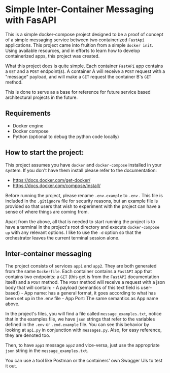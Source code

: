 # Simple Inter-Container Messaging with FasAPI

This is a simple docker-compose project designed to be a proof of concept of a simple messaging service between two containerized `FastApi` applications. This project came into fruition from a simple `docker init`. Using available resources, and in efforts to learn how to develop containerized apps, this project was created.

What this project does is quite simple. Each container `FastAPI` app contains a `GET` and a `POST` endpoint(s). A container A will receive a `POST` request with a "message" payload, and will make a `GET` request the container B's `GET` method.

This is done to serve as a base for reference for future service based architectural projects in the future.

## Requirements
- Docker engine 
- Docker compose
- Python (optional to debug the python code locally)

## How to start the project:
This project assumes you have `docker` and `docker-compose` installed in your system. If you don't have them install please refer to the documentation:
- https://docs.docker.com/get-docker/
- https://docs.docker.com/compose/install/

Before running the project, please rename `.env.example` to `.env` . This file is included in the `.gitignore` file for security reasons, but an example file is provided so that users that wish to experiment with the project can have a sense of where things are coming from.

Apart from the above, all that is needed to start running the project is to have a terminal in the project's root directory and execute `docker-compose up` with any relevant options. I like to use the `-d` option so that the orchestrator leaves the current terminal session alone.

## Inter-container messaging
The project consists of services `app1` and `app2`. They are both generated from the same `Dockerfile`. Each container contains a `FastAPI` app that contains two endpoints: a `GET` (this get is from the `FastAPI` documentation itself) and a `POST` method. The `POST` method will receive a request with a json body that will contain:
    - A payload (semantics of this text field is user-based)
    - App name: has a general format, it goes according to what has been set up in the .env file
    - App Port: The same semantics as App name above.

In the project's files, you will find a file called `message_examples.txt`, notice that in the examples file, we have `json` strings that refer to the variables defined in the `.env` or `.end.example` file. You can see this behavior by looking at `api.py` in conjunction with `messages.py`. Also, for easy reference, they are denoted too.

Then, to have `app1` message `app2` and vice-versa, just use the appropriate `json` string in the `message_examples.txt`. 

You can use a tool like Postman or the containers' own Swagger UIs to test it out.


